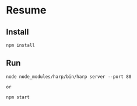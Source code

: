 # Resume

## Install

```
npm install
```

## Run

```
node node_modules/harp/bin/harp server --port 80

or

npm start
```
